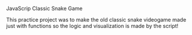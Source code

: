 JavaScrip Classic Snake Game

This practice project was to make the old classic snake videogame made just with functions so the logic and visualization is made by the script!
